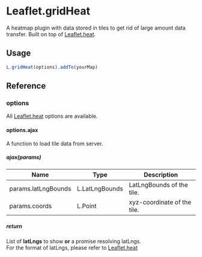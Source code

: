 # Leaflet.gridHeat

A heatmap plugin with data stored in tiles to get rid of large amount data transfer. Built on top of [Leaflet.heat](https://github.com/Leaflet/Leaflet.heat).

## Usage

```javascript
L.gridHeat(options).addTo(yourMap)
```

## Reference

### options

All [Leaflet.heat](https://github.com/Leaflet/Leaflet.heat) options are available.

#### options.ajax

A function to load tile data from server.

##### ajax(params)

| Name                | Type           | Description                   |
|---------------------|----------------|-------------------------------|
| params.latLngBounds | L.LatLngBounds | LatLngBounds of the tile.     |
| params.coords       | L.Point        | xyz-coordinate of the tile.   |

##### return

List of **latLngs** to show **or** a promise resolving latLngs.  
For the format of latLngs, please refer to [Leaflet.heat](https://github.com/Leaflet/Leaflet.heat)
